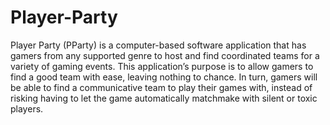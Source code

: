 # Player-Party
Player Party (PParty) is a computer-based software application that has gamers from any supported genre to host and find coordinated teams for a variety of gaming events. This application’s purpose is to allow gamers to find a good team with ease, leaving nothing to chance.  In turn, gamers will be able to find a communicative team to play their games with, instead of risking having to let the game automatically matchmake with silent or toxic players.
